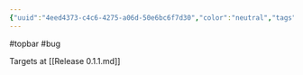 ```yaml
---
{"uuid":"4eed4373-c4c6-4275-a06d-50e6bc6f7d30","color":"neutral","tags":["topbar","bug"],"embeds":[],"links":["Release 0.1.1.md"],"todos":{"done":[],"pending":[]}}
---
```

#topbar #bug

Targets at [[Release 0.1.1.md]]